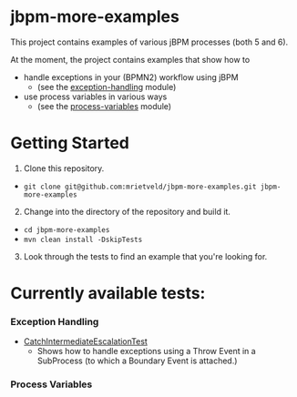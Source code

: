 # jbpm-more-examples

This project contains examples of various jBPM processes (both 5 and 6). 

At the moment, the project contains examples that show how to

- handle exceptions in your (BPMN2) workflow using jBPM 
  - (see the [exception-handling](exception-handling) module)
- use process variables in various ways 
  - (see the [process-variables](process-variables) module)

# Getting Started

1. Clone this repository.
  - `git clone git@github.com:mrietveld/jbpm-more-examples.git jbpm-more-examples`
2. Change into the directory of the repository and build it.
  - `cd jbpm-more-examples`
  - `mvn clean install -DskipTests` 
3. Look through the tests to find an example that you're looking for. 

# Currently available tests: 

### Exception Handling

- [CatchIntermediateEscalationTest](exception-handling/src/test/java/org/jbpm/more/examples/CatchIntermediateErrorTest.java)
  - Shows how to handle exceptions using a Throw Event in a SubProcess (to which a Boundary Event is
    attached.) 

### Process Variables
